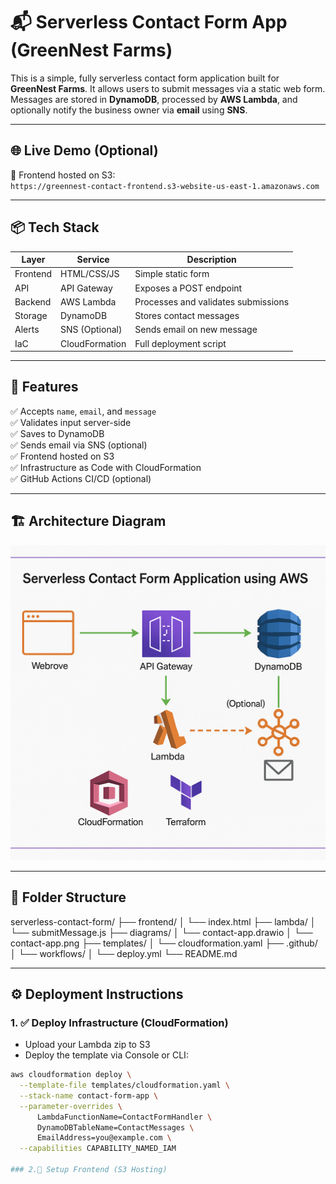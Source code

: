 # 📬 Serverless Contact Form App (GreenNest Farms)

This is a simple, fully serverless contact form application built for **GreenNest Farms**. It allows users to submit messages via a static web form. Messages are stored in **DynamoDB**, processed by **AWS Lambda**, and optionally notify the business owner via **email** using **SNS**.

---

## 🌐 Live Demo (Optional)
📄 Frontend hosted on S3:  
`https://greennest-contact-frontend.s3-website-us-east-1.amazonaws.com`

---

## 📦 Tech Stack

| Layer      | Service       | Description                         |
|------------|----------------|-------------------------------------|
| Frontend   | HTML/CSS/JS    | Simple static form                  |
| API        | API Gateway    | Exposes a POST endpoint             |
| Backend    | AWS Lambda     | Processes and validates submissions |
| Storage    | DynamoDB       | Stores contact messages             |
| Alerts     | SNS (Optional) | Sends email on new message          |
| IaC        | CloudFormation | Full deployment script              |

---

## 🚀 Features

✅ Accepts `name`, `email`, and `message`  
✅ Validates input server-side  
✅ Saves to DynamoDB  
✅ Sends email via SNS (optional)  
✅ Frontend hosted on S3  
✅ Infrastructure as Code with CloudFormation  
✅ GitHub Actions CI/CD (optional)

---

## 🏗 Architecture Diagram

![Architecture](./diagrams/contact-app.png)

---

## 📁 Folder Structure

serverless-contact-form/
├── frontend/
│ └── index.html
├── lambda/
│ └── submitMessage.js
├── diagrams/
│ └── contact-app.drawio
│ └── contact-app.png
├── templates/
│ └── cloudformation.yaml
├── .github/
│ └── workflows/
│ └── deploy.yml
└── README.md

---

## ⚙️ Deployment Instructions

### 1. ✅ Deploy Infrastructure (CloudFormation)
- Upload your Lambda zip to S3
- Deploy the template via Console or CLI:

```bash
aws cloudformation deploy \
  --template-file templates/cloudformation.yaml \
  --stack-name contact-form-app \
  --parameter-overrides \
      LambdaFunctionName=ContactFormHandler \
      DynamoDBTableName=ContactMessages \
      EmailAddress=you@example.com \
  --capabilities CAPABILITY_NAMED_IAM

### 2.🔧 Setup Frontend (S3 Hosting)
